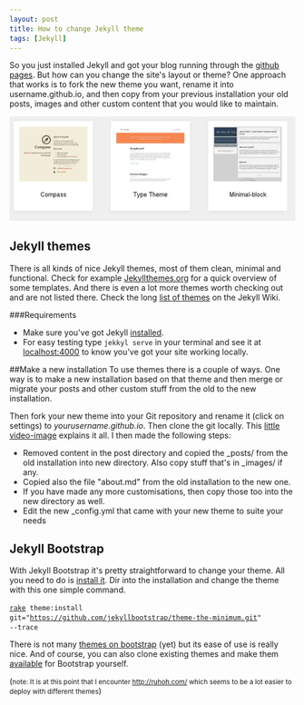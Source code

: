 ```yaml
---
layout: post
title: How to change Jekyll theme
tags: [Jekyll]
---
```


So you just installed Jekyll and got your blog running through the <a href="https://pages.github.com/">github pages</a>. But how can you change the site's layout or theme? One approach that works is to fork the new theme you want, rename it into username.github.io, and then copy from your previous installation your old posts, images and other custom content that you would like to maintain.

![Changing themes at Jekyll](/images/changing-themes-jekyll.jpg)

<h2>Jekyll themes</h2>
There is all kinds of nice Jekyll themes, most of them clean, minimal and functional. Check for example <a href="http://jekyllthemes.org/">Jekyllthemes.org</a> for a quick overview of some templates. And there is even a lot more themes worth checking out and are not listed there. Check the long <a href="https://github.com/jekyll/jekyll/wiki/Themes">list of themes</a> on the Jekyll Wiki.

<!--more-->

###Requirements
 * Make sure you've got Jekyll <a href="http://jekyllrb.com/docs/installation/">installed</a>.
 * For easy testing type <code>jekkyl serve</code> in your terminal and see it at <a href="http://localhost:4000">localhost:4000</a> to know you've got your site working locally.

##Make a new installation
To use themes there is a couple of ways. One way is to make a new installation based on that theme and then merge or migrate your posts and other custom stuff from the old to the new installation.

Then fork your new theme into your Git repository and rename it (click on settings) to <i>yourusername.github.io</i>. Then clone the git locally. This <a href="https://raw.githubusercontent.com/robokow/robokow-old-github/master/images/step1.gif">little video-image</a> explains it all. I then made the following steps:

 * Removed content in the post directory and copied the _posts/ from the old installation into new directory. Also copy stuff that's in _images/ if any.
 * Copied also the file "about.md" from the old installation to the new one.
 * If you have made any more customisations, then copy those too into the new directory as well.
 * Edit the new _config.yml that came with your new theme to suite your needs

<h2>Jekyll Bootstrap</h2>
With Jekyll Bootstrap it's pretty straightforward to change your theme. All you need to do is <a href="http://jekyllbootstrap.com/usage/jekyll-quick-start.html">install it</a>. Dir into the installation and change the theme with this one simple command. 

<code><a href="https://rubygems.org/gems/rake">rake</a> theme:install git="https://github.com/jekyllbootstrap/theme-the-minimum.git" --trace</code>

There is not many <a href="http://themes.jekyllbootstrap.com/">themes on bootstrap</a> (yet) but its ease of use is really nice. And of course, you can also clone existing themes and make them <a href="http://jekyllbootstrap.com/api/theme-api.html">available</a> for Bootstrap yourself.


(<small>note: It is at this point that I encounter <a href="http://ruhoh.com/">http://ruhoh.com/</a> which seems to be a lot easier to deploy with different themes</small>)


